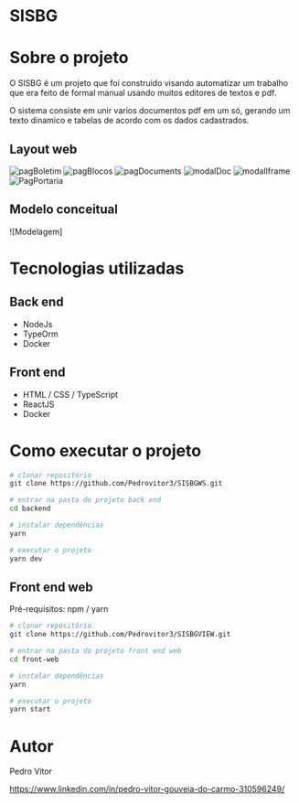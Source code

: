 # SISBG

# Sobre o projeto

O SISBG é um projeto que foi construído visando automatizar um trabalho que era feito de formal manual usando muitos editores de textos e pdf.

O sistema consiste em unir varios documentos pdf em um só, gerando um texto dinamico e tabelas de acordo com os dados cadastrados.

## Layout web
![pagBoletim](https://github.com/Pedrovitor3/SISBG/assets/125207408/fbda9509-7a30-476a-b751-da064c641237)
![pagBlocos](https://github.com/Pedrovitor3/SISBG/assets/125207408/f85bb71d-4c06-4c82-9bb3-b6706f743ce5)
![pagDocuments](https://github.com/Pedrovitor3/SISBG/assets/125207408/05f64a21-6cee-4278-936d-827e3e80712f)
![modalDoc](https://github.com/Pedrovitor3/SISBG/assets/125207408/2525a4fa-6bdd-4629-8b2b-8b6e254a51ed)
![modalIframe](https://github.com/Pedrovitor3/SISBG/assets/125207408/60bc4fc7-1389-4d5c-8246-f307de8dff03)
![PagPortaria](https://github.com/Pedrovitor3/SISBG/assets/125207408/47c8b65c-39f0-4190-9fb4-02cdbd0b9b0c)


## Modelo conceitual
![Modelagem]

# Tecnologias utilizadas
## Back end
- NodeJs
- TypeOrm
- Docker

## Front end
- HTML / CSS / TypeScript
- ReactJS
- Docker

# Como executar o projeto

```bash
# clonar repositório
git clone https://github.com/Pedrovitor3/SISBGWS.git

# entrar na pasta do projeto back end
cd backend

# instalar dependências
yarn

# executar o projeto
yarn dev
```

## Front end web
Pré-requisitos: npm / yarn

```bash
# clonar repositório
git clone https://github.com/Pedrovitor3/SISBGVIEW.git

# entrar na pasta do projeto front end web
cd front-web

# instalar dependências
yarn 

# executar o projeto
yarn start
```

# Autor

Pedro Vitor 

https://www.linkedin.com/in/pedro-vitor-gouveia-do-carmo-310596249/
